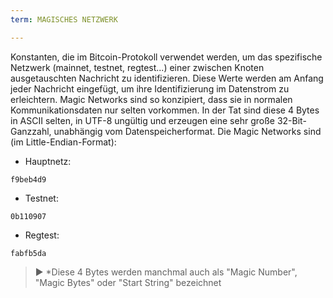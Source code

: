 ```yaml
---
term: MAGISCHES NETZWERK

---
```

Konstanten, die im Bitcoin-Protokoll verwendet werden, um das spezifische Netzwerk (mainnet, testnet, regtest...) einer zwischen Knoten ausgetauschten Nachricht zu identifizieren. Diese Werte werden am Anfang jeder Nachricht eingefügt, um ihre Identifizierung im Datenstrom zu erleichtern. Magic Networks sind so konzipiert, dass sie in normalen Kommunikationsdaten nur selten vorkommen. In der Tat sind diese 4 Bytes in ASCII selten, in UTF-8 ungültig und erzeugen eine sehr große 32-Bit-Ganzzahl, unabhängig vom Datenspeicherformat. Die Magic Networks sind (im Little-Endian-Format):


- Hauptnetz:

```text
f9beb4d9
```


- Testnet:

```text
0b110907
```


- Regtest:

```text
fabfb5da
```

> ► *Diese 4 Bytes werden manchmal auch als "Magic Number", "Magic Bytes" oder "Start String" bezeichnet
